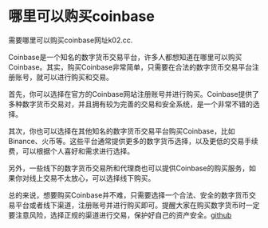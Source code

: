 # 哪里可以购买coinbase

需要哪里可以购买coinbase网址k02.cc.

Coinbase是一个知名的数字货币交易平台，许多人都想知道在哪里可以购买Coinbase。其实，购买Coinbase非常简单，只需要在合法的数字货币交易平台注册账号，就可以进行购买和交易。

首先，你可以选择在官方的Coinbase网站注册账号并进行购买。Coinbase提供了多种数字货币交易对，并且拥有较为完善的交易和安全系统，是一个非常不错的选择。

其次，你也可以选择在其他知名的数字货币交易平台购买Coinbase，比如Binance、火币等。这些平台通常提供更多的数字货币选择，以及更低的交易手续费，可以根据个人喜好和需求进行选择。

另外，一些线下的数字货币交易所和代理商也可以提供Coinbase的购买服务，如果你对线上交易不太放心，可以选择线下购买。

总的来说，想要购买Coinbase并不难，只需要选择一个合法、安全的数字货币交易平台或者线下渠道，注册账号并进行购买即可。提醒大家在购买数字货币时一定要注意风险，选择正规的渠道进行交易，保护好自己的资产安全。[github](https://github.com)